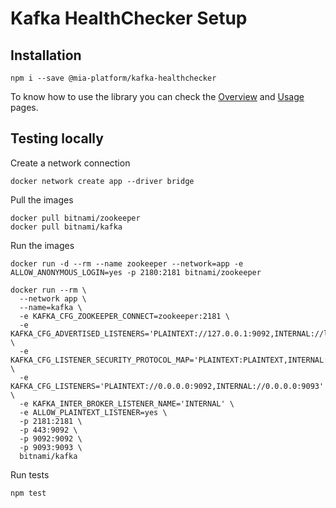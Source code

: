 # Kafka HealthChecker Setup

## Installation <a name="installation"></a>

```
npm i --save @mia-platform/kafka-healthchecker
```

To know how to use the library you can check the [Overview](./10_Overview.md) and [Usage](./20_Usage.md) pages.

## Testing locally

Create a network connection

```
docker network create app --driver bridge
```

Pull the images
```
docker pull bitnami/zookeeper
docker pull bitnami/kafka
```

Run the images
```
docker run -d --rm --name zookeeper --network=app -e ALLOW_ANONYMOUS_LOGIN=yes -p 2180:2181 bitnami/zookeeper

docker run --rm \
  --network app \
  --name=kafka \
  -e KAFKA_CFG_ZOOKEEPER_CONNECT=zookeeper:2181 \
  -e KAFKA_CFG_ADVERTISED_LISTENERS='PLAINTEXT://127.0.0.1:9092,INTERNAL://localhost:9093' \
  -e KAFKA_CFG_LISTENER_SECURITY_PROTOCOL_MAP='PLAINTEXT:PLAINTEXT,INTERNAL:PLAINTEXT' \
  -e KAFKA_CFG_LISTENERS='PLAINTEXT://0.0.0.0:9092,INTERNAL://0.0.0.0:9093' \
  -e KAFKA_INTER_BROKER_LISTENER_NAME='INTERNAL' \
  -e ALLOW_PLAINTEXT_LISTENER=yes \
  -p 2181:2181 \
  -p 443:9092 \
  -p 9092:9092 \
  -p 9093:9093 \
  bitnami/kafka
```

Run tests
```
npm test
```